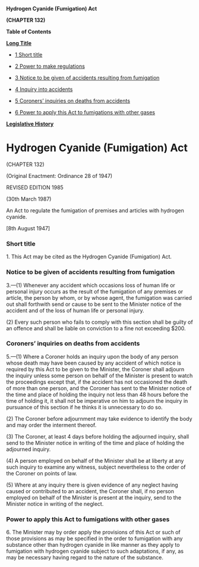 **Hydrogen Cyanide (Fumigation) Act**

**(CHAPTER 132)**

**Table of Contents**

[**Long Title**](#Hydrogen-Cyanide-Fumigation-Act)

- [1 Short title](#Short-title)

- [2 Power to make regulations](#Power-to-make-regulations)

- [3 Notice to be given of accidents resulting from fumigation](#Notice-to-be-given-of-accidents-resulting-from-fumigation)

- [4 Inquiry into accidents](#Inquiry-into-accidents)

- [5 Coroners’ inquiries on deaths from accidents](#Coroners’-inquiries-on-deaths-from-accidents)

- [6 Power to apply this Act to fumigations with other gases](#Power-to-apply-this-Act-to-fumigations-with-other-gases)

[**Legislative History**](#Legislative-History)

# Hydrogen Cyanide (Fumigation) Act

(CHAPTER 132)

(Original Enactment: Ordinance 28 of 1947)

REVISED EDITION 1985

(30th March 1987)

An Act to regulate the fumigation of premises and articles with hydrogen cyanide.

[8th August 1947]

### Short title

1\. This Act may be cited as the Hydrogen Cyanide (Fumigation) Act.

### Notice to be given of accidents resulting from fumigation

3\.—(1) Whenever any accident which occasions loss of human life or personal injury occurs as the result of the fumigation of any premises or article, the person by whom, or by whose agent, the fumigation was carried out shall forthwith send or cause to be sent to the Minister notice of the accident and of the loss of human life or personal injury.

(2) Every such person who fails to comply with this section shall be guilty of an offence and shall be liable on conviction to a fine not exceeding $200.

### Coroners’ inquiries on deaths from accidents

5\.—(1) Where a Coroner holds an inquiry upon the body of any person whose death may have been caused by any accident of which notice is required by this Act to be given to the Minister, the Coroner shall adjourn the inquiry unless some person on behalf of the Minister is present to watch the proceedings except that, if the accident has not occasioned the death of more than one person, and the Coroner has sent to the Minister notice of the time and place of holding the inquiry not less than 48 hours before the time of holding it, it shall not be imperative on him to adjourn the inquiry in pursuance of this section if he thinks it is unnecessary to do so.

(2) The Coroner before adjournment may take evidence to identify the body and may order the interment thereof.

(3) The Coroner, at least 4 days before holding the adjourned inquiry, shall send to the Minister notice in writing of the time and place of holding the adjourned inquiry.

(4) A person employed on behalf of the Minister shall be at liberty at any such inquiry to examine any witness, subject nevertheless to the order of the Coroner on points of law.

(5) Where at any inquiry there is given evidence of any neglect having caused or contributed to an accident, the Coroner shall, if no person employed on behalf of the Minister is present at the inquiry, send to the Minister notice in writing of the neglect.

### Power to apply this Act to fumigations with other gases

6\. The Minister may by order apply the provisions of this Act or such of those provisions as may be specified in the order to fumigation with any substance other than hydrogen cyanide in like manner as they apply to fumigation with hydrogen cyanide subject to such adaptations, if any, as may be necessary having regard to the nature of the substance.

